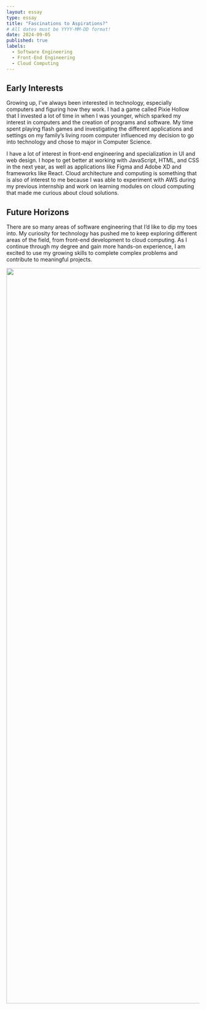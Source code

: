 ```yaml
---
layout: essay
type: essay
title: "Fascinations to Aspirations?"
# All dates must be YYYY-MM-DD format!
date: 2024-09-05
published: true
labels:
  - Software Engineering
  - Front-End Engineering
  - Cloud Computing
---
```

## Early Interests
Growing up, I’ve always been interested in technology, especially computers and figuring how they work. I had a game called Pixie Hollow that I invested a lot of time in when I was younger, which sparked my interest in computers and the creation of programs and software. My time spent playing flash games and investigating the different applications and settings on my family’s living room computer influenced my decision to go into technology and chose to major in Computer Science. 

I have a lot of interest in front-end engineering and specialization in UI and web design. I hope to get better at working with JavaScript, HTML, and CSS in the next year, as well as applications like Figma and Adobe XD and frameworks like React. Cloud architecture and computing is something that is also of interest to me because I was able to experiment with AWS during my previous internship and work on learning modules on cloud computing that made me curious about cloud solutions. 
## Future Horizons
There are so many areas of software engineering that I’d like to dip my toes into. My curiosity for technology has pushed me to keep exploring different areas of the field, from front-end development to cloud computing. As I continue through my degree and gain more hands-on experience, I am excited to use my growing skills to complete complex problems and contribute to meaningful projects. 


<p align="center">
  <img width="1920" height="1920" src="![image](https://github.com/user-attachments/assets/850012f8-0aed-44a8-acb7-7f63cfa1893b)
">
</p>




